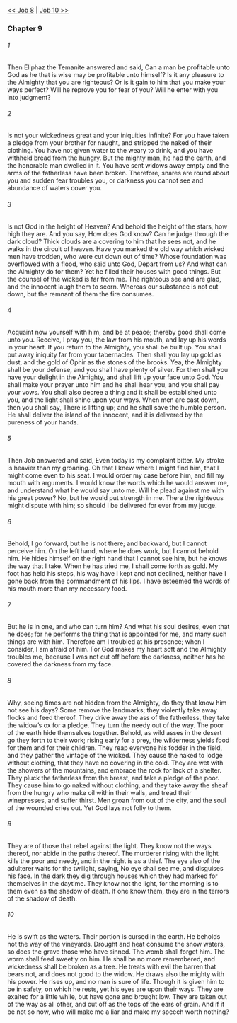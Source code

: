 [<< Job 8](Job%208)  |  [Job 10 >>](Job%2010)

### Chapter 9
###### 1
Then Eliphaz the Temanite answered and said, Can a man be profitable unto God as he that is wise may be profitable unto himself? Is it any pleasure to the Almighty that you are righteous? Or is it gain to him that you make your ways perfect? Will he reprove you for fear of you? Will he enter with you into judgment?

###### 2
Is not your wickedness great and your iniquities infinite? For you have taken a pledge from your brother for naught, and stripped the naked of their clothing. You have not given water to the weary to drink, and you have withheld bread from the hungry. But the mighty man, he had the earth, and the honorable man dwelled in it. You have sent widows away empty and the arms of the fatherless have been broken. Therefore, snares are round about you and sudden fear troubles you, or darkness you cannot see and abundance of waters cover you.

###### 3
Is not God in the height of Heaven? And behold the height of the stars, how high they are. And you say, How does God know? Can he judge through the dark cloud? Thick clouds are a covering to him that he sees not, and he walks in the circuit of heaven. Have you marked the old way which wicked men have trodden, who were cut down out of time? Whose foundation was overflowed with a flood, who said unto God, Depart from us? And what can the Almighty do for them? Yet he filled their houses with good things. But the counsel of the wicked is far from me. The righteous see and are glad, and the innocent laugh them to scorn. Whereas our substance is not cut down, but the remnant of them the fire consumes.

###### 4
Acquaint now yourself with him, and be at peace; thereby good shall come unto you. Receive, I pray you, the law from his mouth, and lay up his words in your heart. If you return to the Almighty, you shall be built up. You shall put away iniquity far from your tabernacles. Then shall you lay up gold as dust, and the gold of Ophir as the stones of the brooks. Yea, the Almighty shall be your defense, and you shall have plenty of silver. For then shall you have your delight in the Almighty, and shall lift up your face unto God. You shall make your prayer unto him and he shall hear you, and you shall pay your vows. You shall also decree a thing and it shall be established unto you, and the light shall shine upon your ways. When men are cast down, then you shall say, There is lifting up; and he shall save the humble person. He shall deliver the island of the innocent, and it is delivered by the pureness of your hands.

###### 5
Then Job answered and said, Even today is my complaint bitter. My stroke is heavier than my groaning. Oh that I knew where I might find him, that I might come even to his seat. I would order my case before him, and fill my mouth with arguments. I would know the words which he would answer me, and understand what he would say unto me. Will he plead against me with his great power? No, but he would put strength in me. There the righteous might dispute with him; so should I be delivered for ever from my judge.

###### 6
Behold, I go forward, but he is not there; and backward, but I cannot perceive him. On the left hand, where he does work, but I cannot behold him. He hides himself on the right hand that I cannot see him, but he knows the way that I take. When he has tried me, I shall come forth as gold. My foot has held his steps, his way have I kept and not declined, neither have I gone back from the commandment of his lips. I have esteemed the words of his mouth more than my necessary food.

###### 7
But he is in one, and who can turn him? And what his soul desires, even that he does; for he performs the thing that is appointed for me, and many such things are with him. Therefore am I troubled at his presence; when I consider, I am afraid of him. For God makes my heart soft and the Almighty troubles me, because I was not cut off before the darkness, neither has he covered the darkness from my face.

###### 8
Why, seeing times are not hidden from the Almighty, do they that know him not see his days? Some remove the landmarks; they violently take away flocks and feed thereof. They drive away the ass of the fatherless, they take the widow’s ox for a pledge. They turn the needy out of the way. The poor of the earth hide themselves together. Behold, as wild asses in the desert go they forth to their work; rising early for a prey, the wilderness yields food for them and for their children. They reap everyone his fodder in the field, and they gather the vintage of the wicked. They cause the naked to lodge without clothing, that they have no covering in the cold. They are wet with the showers of the mountains, and embrace the rock for lack of a shelter. They pluck the fatherless from the breast, and take a pledge of the poor. They cause him to go naked without clothing, and they take away the sheaf from the hungry who make oil within their walls, and tread their winepresses, and suffer thirst. Men groan from out of the city, and the soul of the wounded cries out. Yet God lays not folly to them.

###### 9
They are of those that rebel against the light. They know not the ways thereof, nor abide in the paths thereof. The murderer rising with the light kills the poor and needy, and in the night is as a thief. The eye also of the adulterer waits for the twilight, saying, No eye shall see me, and disguises his face. In the dark they dig through houses which they had marked for themselves in the daytime. They know not the light, for the morning is to them even as the shadow of death. If one know them, they are in the terrors of the shadow of death.

###### 10
He is swift as the waters. Their portion is cursed in the earth. He beholds not the way of the vineyards. Drought and heat consume the snow waters, so does the grave those who have sinned. The womb shall forget him. The worm shall feed sweetly on him. He shall be no more remembered, and wickedness shall be broken as a tree. He treats with evil the barren that bears not, and does not good to the widow. He draws also the mighty with his power. He rises up, and no man is sure of life. Though it is given him to be in safety, on which he rests, yet his eyes are upon their ways. They are exalted for a little while, but have gone and brought low. They are taken out of the way as all other, and cut off as the tops of the ears of grain. And if it be not so now, who will make me a liar and make my speech worth nothing?